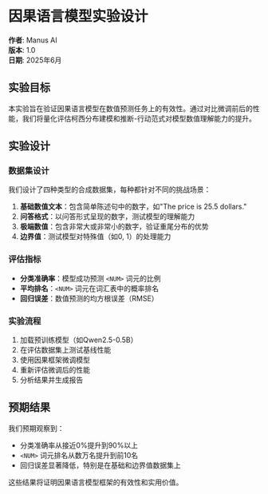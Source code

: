 # 因果语言模型实验设计

**作者**: Manus AI  
**版本**: 1.0  
**日期**: 2025年6月

## 实验目标

本实验旨在验证因果语言模型在数值预测任务上的有效性。通过对比微调前后的性能，我们将量化评估柯西分布建模和推断-行动范式对模型数值理解能力的提升。

## 实验设计

### 数据集设计

我们设计了四种类型的合成数据集，每种都针对不同的挑战场景：

1. **基础数值文本**：包含简单陈述句中的数字，如"The price is 25.5 dollars."
2. **问答格式**：以问答形式呈现的数字，测试模型的理解能力
3. **极端数值**：包含非常大或非常小的数字，验证重尾分布的优势
4. **边界值**：测试模型对特殊值（如0, 1）的处理能力

### 评估指标

- **分类准确率**：模型成功预测 `<NUM>` 词元的比例
- **平均排名**：`<NUM>` 词元在词汇表中的概率排名
- **回归误差**：数值预测的均方根误差（RMSE）

### 实验流程

1. 加载预训练模型（如Qwen2.5-0.5B）
2. 在评估数据集上测试基线性能
3. 使用因果框架微调模型
4. 重新评估微调后的性能
5. 分析结果并生成报告

## 预期结果

我们预期观察到：
- 分类准确率从接近0%提升到90%以上
- `<NUM>` 词元排名从数万名提升到前10名
- 回归误差显著降低，特别是在基础和边界值数据集上

这些结果将证明因果语言模型框架的有效性和实用价值。

